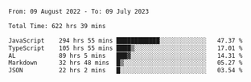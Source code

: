 
<!--START_SECTION:waka-->

```txt
From: 09 August 2022 - To: 09 July 2023

Total Time: 622 hrs 39 mins

JavaScript    294 hrs 55 mins ████████████░░░░░░░░░░░░░   47.37 %
TypeScript    105 hrs 55 mins ████▒░░░░░░░░░░░░░░░░░░░░   17.01 %
AL            89 hrs 5 mins   ███▓░░░░░░░░░░░░░░░░░░░░░   14.31 %
Markdown      32 hrs 48 mins  █▒░░░░░░░░░░░░░░░░░░░░░░░   05.27 %
JSON          22 hrs 2 mins   █░░░░░░░░░░░░░░░░░░░░░░░░   03.54 %
```

<!--END_SECTION:waka-->











